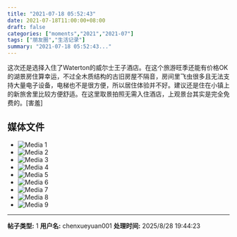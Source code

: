 ```yaml
---
title: "2021-07-18 05:52:43"
date: 2021-07-18T11:00:00+08:00
draft: false
categories: ["moments","2021","2021-07"]
tags: ["朋友圈","生活记录"]
summary: "2021-07-18 05:52:43..."
---
```


这次还是选择入住了Waterton的威尔士王子酒店。在这个旅游旺季还能有价格OK的湖景房住算幸运，不过全木质结构的古旧房屋不隔音，房间里飞虫很多且无法支持大量电子设备，电梯也不是很方便，所以居住体验并不好。建议还是住在小镇上的新旅舍里比较方便舒适。在这里取景拍照无需入住酒店，上观景台其实是完全免费的。[害羞]

## 媒体文件

- ![Media 1](/Moments/photos/2021-07-18/202107180552430.jpg)
- ![Media 2](/Moments/photos/2021-07-18/202107180552431.jpg)
- ![Media 3](/Moments/photos/2021-07-18/202107180552432.jpg)
- ![Media 4](/Moments/photos/2021-07-18/202107180552433.jpg)
- ![Media 5](/Moments/photos/2021-07-18/202107180552434.jpg)
- ![Media 6](/Moments/photos/2021-07-18/202107180552435.jpg)
- ![Media 7](/Moments/photos/2021-07-18/202107180552436.jpg)
- ![Media 8](/Moments/photos/2021-07-18/202107180552437.jpg)
- ![Media 9](/Moments/photos/2021-07-18/202107180552438.jpg)

---

**帖子类型:** 1
**用户名:** chenxueyuan001
**处理时间:** 2025/8/28 19:44:23